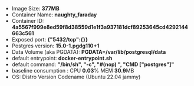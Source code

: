 
- Image Size: **377MB**
- Container Name: **naughty_faraday**
- Container ID: **4a5567f999e8ed59f8d38559d1e1f3a937181dcf89253645cd4292144663c561**
- Exposed port: **{"5432/tcp":{}}**
- Postgres version: **15.0-1.pgdg110+1**
- Data Volume (aka PGDATA): **PGDATA=/var/lib/postgresql/data**
- default entrypoint: **docker-entrypoint.sh**
- default command: **"/bin/sh",
                "-c",
                "#(nop) ",
                "CMD [\"postgres\"]"**
- baseline consumption : CPU **0.03**% MEM **30.9**MB  
- OS: Distro Version Codename (Ubuntu 22.04 jammy)
